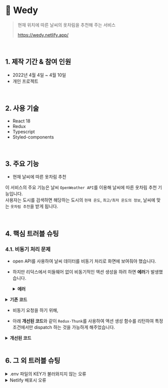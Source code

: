 # :pushpin: Wedy

> 현재 위치에 따른 날씨의 옷차림을 추천해 주는 서비스
>
> https://wedy.netlify.app/

</br>

## 1. 제작 기간 & 참여 인원

- 2022년 4월 4일 ~ 4월 10일
- 개인 프로젝트

</br>

## 2. 사용 기술

- React 18
- Redux
- Typescript
- Styled-components

</br>

## 3. 주요 기능

- 현재 날씨에 따른 옷차림 추천

이 서비스의 주요 기능은 날씨 `OpenWeather API`를 이용해 날씨에 따른 옷차림 추천 기능입니다.  
사용자는 도시를 검색하면 해당하는 도시의 `현재 온도`, `최고/최저 온도의 정보`, 날씨에 맞는 `옷차림 추천`을 받게 됩니다.

</br>

## 4. 핵심 트러블 슈팅

### 4.1. 비동기 처리 문제

- open API를 사용하여 날씨 데이터를 비동기 처리로 화면에 보여줘야 했습니다.

- 하지만 리덕스에서 미들웨어 없이 비동기적인 액션 생성을 하려 하면 **에러**가 발생했습니다.

  <details>
  <summary><b>에러</b></summary>
  <div markdown="1">

  Uncaught Error: Actions must be plain objects. Instead, the actual type was: 'function'. You may need to add middleware to your store setup to handle dispatching other values, such as 'redux-thunk' to handle dispatching functions.

<details>
<summary><b>기존 코드</b></summary>
<div markdown="1">

```javascript
export const fetchWeatherData = (city: string) => async () => {
  const res = await axios.get(
    `https://api.openweathermap.org/data/2.5/weather?q=${city}&appid=${API_KEY}&units=metric`,
  );

  return {
    type: WEATHER_SUCESS,
    payload: res.data,
  };
};
```

</div>
</details>

- 비동기 요청을 하기 위해,

- 아래 **개선된 코드**와 같이 `Redux-Thunk`를 사용하여 액션 생성 함수를 리턴하여 특정 조건에서만 dispatch 하는 것을 가능하게 해주었습니다.

<details>
<summary><b>개선된 코드</b></summary>
<div markdown="1">

```javascript
export const fetchWeatherData =
  (city: string) => async (dispatch: Dispatch<WeatherDispatchType>) => {
    try {
      const res = await axios.get(
        `https://api.openweathermap.org/data/2.5/weather?q=${city}&appid=${API_KEY}&units=metric`,
      );
      const { data } = res;

      dispatch({
        type: WEATHER_SUCESS,
        payload: data,
      });
    } catch (err) {
      Toast('error', '없는 도시입니다. 다시 입력 해주세요!');
    }
  };
```

</div>
</details>
</br>

## 6. 그 외 트러블 슈팅

<details>
<summary>.env 파일의 KEY가 불러와지지 않는 오류</summary>
<div markdown="1">

- `const API_KEY = process.env.REACT_APP_API_KEY;`
- API_KEY를 변수로 만들어서 넣어
- `https://api.openweathermap.org/data/2.5/weather?q=${city}&appid=${API_KEY}` 해결

</div>
</details>

<details>
<summary>Netlify 배포시 오류</summary>
<div markdown="1">

- .env파일이 gitignore로 설정이 되어 있어서 api key에 접근을 못하게 되는 문제
- netlify에 환경변수를 설정하여 배포를 하여 해결

</div>
</details>
    
</br>
